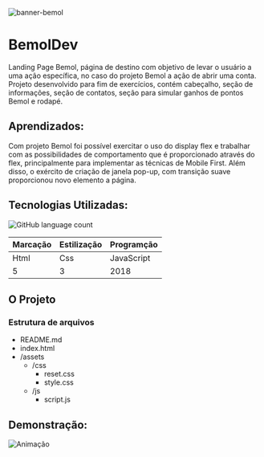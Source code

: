 ![banner-bemol](https://user-images.githubusercontent.com/98659450/183543858-8841d776-610e-48e9-aa62-d3041abcad2f.png)
# BemolDev
Landing Page Bemol, página de destino com objetivo de levar o usuário a uma ação específica, no caso do projeto Bemol a ação de abrir uma conta. Projeto desenvolvido para fim de exercícios, contém cabeçalho, seção de informações, seção de contatos, seção para simular ganhos de pontos Bemol e rodapé.

## Aprendizados:
Com projeto Bemol foi possível exercitar o uso do display flex e trabalhar com as possibilidades de comportamento que é proporcionado através do flex, principalmente para implementar as técnicas de Mobile First. Além disso, o exército de criação de janela pop-up, com transição suave proporcionou novo elemento a página.
## Tecnologias Utilizadas:

![GitHub language count](https://img.shields.io/github/languages/count/JessicaSaantos/BemolDev)

Marcação | Estilização | Programção
---|---|---
Html | Css | JavaScript
5 | 3 | 2018

## O Projeto

### Estrutura de arquivos

* README.md
* index.html
* /assets
    - /css
        - reset.css
        - style.css
    - /js
        - script.js

## Demonstração:

![Animação](https://user-images.githubusercontent.com/98659450/183546198-fe52739f-55c2-4d17-9c4f-fe795603d191.gif)

